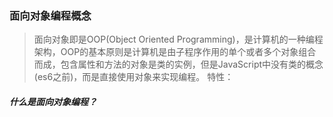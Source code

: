 ### 面向对象编程概念
> 面向对象即是OOP(Object Oriented Programming)，是计算机的一种编程架构，OOP的基本原则是计算机是由子程序作用的单个或者多个对象组合而成，包含属性和方法的对象是类的实例，但是JavaScript中没有类的概念(es6之前)，而是直接使用对象来实现编程。
特性：


##### 什么是面向对象编程？
